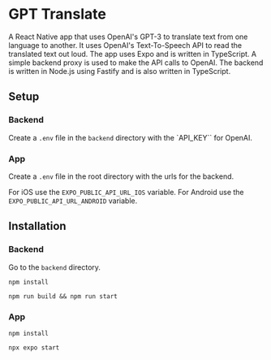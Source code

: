 # GPT Translate

A React Native app that uses OpenAI's GPT-3 to translate text from one language to another. It uses OpenAI's Text-To-Speech API to read the translated text out loud. The app uses Expo and is written in TypeScript. A simple backend proxy is used to make the API calls to OpenAI. The backend is written in Node.js using Fastify and is also written in TypeScript.

## Setup

### Backend

Create a `.env` file in the `backend` directory with the `API_KEY`` for OpenAI.

### App

Create a `.env` file in the root directory with the urls for the backend.

For iOS use the `EXPO_PUBLIC_API_URL_IOS` variable. For Android use the `EXPO_PUBLIC_API_URL_ANDROID` variable.

## Installation

### Backend

Go to the `backend` directory.

`npm install`

`npm run build && npm run start`

### App

`npm install`

`npx expo start`
